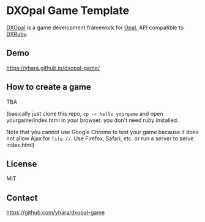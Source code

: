 # DXOpal Game Template

[DXOpal](https://github.com/yhara/dxopal) is a game development framework
for [Opal](http://opalrb.org/), API compatible to [DXRuby](http://dxruby.osdn.jp/).

## Demo

https://yhara.github.io/dxopal-game/

## How to create a game

TBA

(basically just clone this repo, `cp -r hello yourgame` and open
yourgame/index.html in your browser. you don't need ruby installed.

Note that you cannot use Google Chrome to test your game because
it does not allow Ajax for `file://`. Use Firefox, Safari, etc. or
run a server to serve index.html)

## License

MIT

## Contact

https://github.com/yhara/dxopal-game
